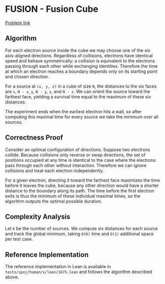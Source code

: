 # FUSION - Fusion Cube

[Problem link](https://www.spoj.com/problems/FUSION/)

## Algorithm

For each electron source inside the cube we may choose one of the six axis-aligned directions.
Regardless of collisions, electrons have identical speed and behave symmetrically: a collision is equivalent to the electrons passing through each other while exchanging identities. Therefore the time at which an electron reaches a boundary depends only on its starting point and chosen direction.

For a source at `(x, y, z)` in a cube of size `N`, the distances to the six faces are `x`, `N - x`, `y`, `N - y`, `z`, and `N - z`. We can orient the source toward the farthest face, yielding a survival time equal to the maximum of these six distances.

The experiment ends when the earliest electron hits a wall, so after computing this maximal time for every source we take the minimum over all sources.

## Correctness Proof

Consider an optimal configuration of directions. Suppose two electrons collide. Because collisions only reverse or swap directions, the set of positions occupied at any time is identical to the case where the electrons pass through each other without interaction. Therefore we can ignore collisions and treat each electron independently.

For a given electron, directing it toward the farthest face maximizes the time before it leaves the cube, because any other direction would have a shorter distance to the boundary along its path. The time before the first electron exits is thus the minimum of these individual maximal times, so the algorithm outputs the optimal possible duration.

## Complexity Analysis

Let `K` be the number of sources. We compute six distances for each source and track the global minimum, taking `O(K)` time and `O(1)` additional space per test case.

## Reference Implementation

The reference implementation in Lean is available in `tests/spoj/human/x/lean/1675.lean` and follows the algorithm described above.
